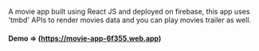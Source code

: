 A movie app built using React JS and deployed on firebase, this app uses 'tmbd' APIs to render movies data and you can play movies trailer as well.


#### Demo => (https://movie-app-6f355.web.app)
